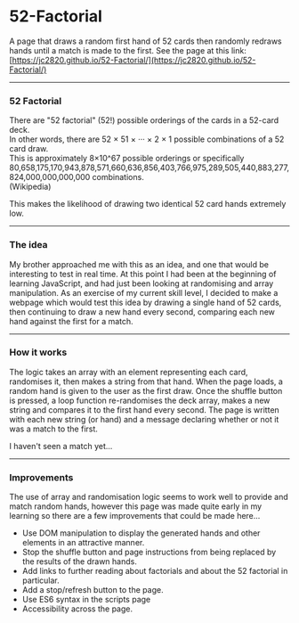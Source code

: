 # 52-Factorial

A page that draws a random first hand of 52 cards then randomly redraws hands until a match is made to the first.
See the page at this link: [https://jc2820.github.io/52-Factorial/](https://jc2820.github.io/52-Factorial/)

---

### 52 Factorial
There are "52 factorial" (52!) possible orderings of the cards in a 52-card deck.  
In other words, there are 52 × 51 × ··· × 2 × 1 possible combinations of a 52 card draw.  
This is approximately 8×10^67 possible orderings or specifically 80,658,175,170,943,878,571,660,636,856,403,766,975,289,505,440,883,277,824,000,000,000,000 combinations.  
(Wikipedia)

This makes the likelihood of drawing two identical 52 card hands extremely low.

---

### The idea
My brother approached me with this as an idea, and one that would be interesting to test in real time.
At this point I had been at the beginning of learning JavaScript, and had just been looking at randomising and array manipulation.
As an exercise of my current skill level, I decided to make a webpage which would test this idea by drawing a single hand of 52 cards, then continuing to draw a new hand every second, comparing each new hand against the first for a match.

---

### How it works
The logic takes an array with an element representing each card, randomises it, then makes a string from that hand.
When the page loads, a random hand is given to the user as the first draw.
Once the shuffle button is pressed, a loop function re-randomises the deck array, makes a new string and compares it to the first hand every second.
The page is written with each new string (or hand) and a message declaring whether or not it was a match to the first.

I haven't seen a match yet...

---

### Improvements
The use of array and randomisation logic seems to work well to provide and match random hands, however this page was made quite early in my learning so there are a few improvements that could be made here...
* Use DOM manipulation to display the generated hands and other elements in an attractive manner.
* Stop the shuffle button and page instructions from being replaced by the results of the drawn hands.
* Add links to further reading about factorials and about the 52 factorial in particular.
* Add a stop/refresh button to the page.
* Use ES6 syntax in the scripts page
* Accessibility across the page.



